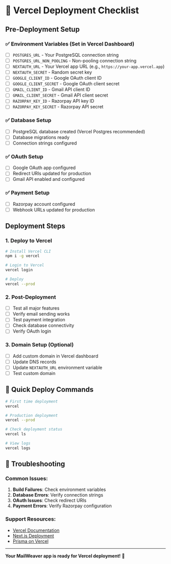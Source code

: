 # 🚀 Vercel Deployment Checklist

## Pre-Deployment Setup

### ✅ Environment Variables (Set in Vercel Dashboard)
- [ ] `POSTGRES_URL` - Your PostgreSQL connection string
- [ ] `POSTGRES_URL_NON_POOLING` - Non-pooling connection string
- [ ] `NEXTAUTH_URL` - Your Vercel app URL (e.g., `https://your-app.vercel.app`)
- [ ] `NEXTAUTH_SECRET` - Random secret key
- [ ] `GOOGLE_CLIENT_ID` - Google OAuth client ID
- [ ] `GOOGLE_CLIENT_SECRET` - Google OAuth client secret
- [ ] `GMAIL_CLIENT_ID` - Gmail API client ID
- [ ] `GMAIL_CLIENT_SECRET` - Gmail API client secret
- [ ] `RAZORPAY_KEY_ID` - Razorpay API key ID
- [ ] `RAZORPAY_KEY_SECRET` - Razorpay API secret

### ✅ Database Setup
- [ ] PostgreSQL database created (Vercel Postgres recommended)
- [ ] Database migrations ready
- [ ] Connection strings configured

### ✅ OAuth Setup
- [ ] Google OAuth app configured
- [ ] Redirect URIs updated for production
- [ ] Gmail API enabled and configured

### ✅ Payment Setup
- [ ] Razorpay account configured
- [ ] Webhook URLs updated for production

## Deployment Steps

### 1. Deploy to Vercel
```bash
# Install Vercel CLI
npm i -g vercel

# Login to Vercel
vercel login

# Deploy
vercel --prod
```

### 2. Post-Deployment
- [ ] Test all major features
- [ ] Verify email sending works
- [ ] Test payment integration
- [ ] Check database connectivity
- [ ] Verify OAuth login

### 3. Domain Setup (Optional)
- [ ] Add custom domain in Vercel dashboard
- [ ] Update DNS records
- [ ] Update `NEXTAUTH_URL` environment variable
- [ ] Test custom domain

## 🎯 Quick Deploy Commands

```bash
# First time deployment
vercel

# Production deployment
vercel --prod

# Check deployment status
vercel ls

# View logs
vercel logs
```

## 🔧 Troubleshooting

### Common Issues:
1. **Build Failures**: Check environment variables
2. **Database Errors**: Verify connection strings
3. **OAuth Issues**: Check redirect URIs
4. **Payment Errors**: Verify Razorpay configuration

### Support Resources:
- [Vercel Documentation](https://vercel.com/docs)
- [Next.js Deployment](https://nextjs.org/docs/deployment)
- [Prisma on Vercel](https://www.prisma.io/docs/guides/deployment/deployment-guides/deploying-to-vercel)

---

**Your MailWeaver app is ready for Vercel deployment!** 🚀
